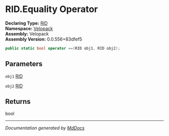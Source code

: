 ﻿<!--  
  <auto-generated>   
    The contents of this file were generated by a tool.  
    Changes to this file may be list if the file is regenerated  
  </auto-generated>   
-->

# RID.Equality Operator

**Declaring Type:** [RID](../index.md)  
**Namespace:** [Velopack](../../index.md)  
**Assembly:** Velopack  
**Assembly Version:** 0.0.556+83dfef5

```csharp
public static bool operator ==(RID obj1, RID obj2);
```

## Parameters

`obj1`  [RID](../index.md)

`obj2`  [RID](../index.md)

## Returns

bool

___

*Documentation generated by [MdDocs](https://github.com/ap0llo/mddocs)*
